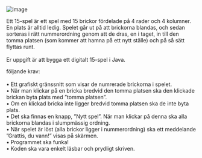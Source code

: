 ![image](https://user-images.githubusercontent.com/92685200/140663991-12d9c3a6-767c-4451-abfa-cd90a4900fae.png)

Ett 15-spel är ett spel med 15 brickor fördelade på 4 rader och 4 kolumner. En plats är alltid ledig.
Spelet går ut på att brickorna blandas, och sedan sorteras i rätt nummerordning genom att de dras,
en i taget, in till den tomma platsen (som kommer att hamna på ett nytt ställe) och på så sätt flyttas
runt. </br></br>
Er uppgift är att bygga ett digitalt 15-spel i Java.</br>

följande krav:</br></br>
• Ett grafiskt gränssnitt som visar de numrerade brickorna i spelet.</br>
• När man klickar på en bricka bredvid den tomma platsen ska den klickade brickan byta plats
med ”tomma platsen”.</br>
• Om en klickad bricka inte ligger bredvid tomma platsen ska de inte byta plats.</br>
• Det ska finnas en knapp, ”Nytt spel”. När man klickar på denna ska alla brickorna blandas i
slumpmässig ordning.</br>
• När spelet är löst (alla brickor ligger i nummerordning) ska ett meddelande ”Grattis, du
vann!” visas på skärmen.</br>
• Programmet ska funka!</br>
• Koden ska vara enkelt läsbar och prydligt skriven.</br>
